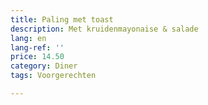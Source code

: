 ```yaml
---
title: Paling met toast
description: Met kruidenmayonaise & salade
lang: en
lang-ref: ''
price: 14.50
category: Diner
tags: Voorgerechten

---
```

